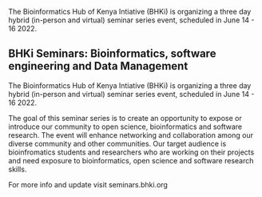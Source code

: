 The Bioinformatics Hub of Kenya Intiative (BHKi) is organizing a three day hybrid (in-person and virtual) seminar series event, scheduled in June 14 - 16 2022.
## BHKi Seminars: Bioinformatics, software engineering and Data Management

The Bioinformatics Hub of Kenya Intiative (BHKi) is organizing a three day hybrid (in-person and virtual) seminar series event, scheduled in June 14 - 16 2022.

The goal of this seminar series is to create an opportunity to expose or introduce our community to open science, bioinformatics and software research. The event will enhance networking and collaboration among our diverse community and other communities. Our target audience is bioinfromatics students and researchers who are working on their projects and need exposure to bioinformatics, open science and software research skills.

For more info and update visit seminars.bhki.org
